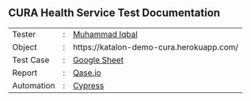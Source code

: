 ## CURA Health Service Test Documentation
<table>
<tr>
<td>Tester</td>
<td> : </td>
<td> <a href="https://github.com/Miqbal20">Muhammad Iqbal</a></td>
</tr>
<tr>
<td>Object</td>
<td> : </td>
<td> https://katalon-demo-cura.herokuapp.com/</td>
</tr>
<tr>
<td>Test Case</td>
<td> : </td>
<td> <a href="https://docs.google.com/spreadsheets/d/1XoxfOkrIRzw4ojofQEUuWudNQ8G7nhK1/edit?usp=sharing&ouid=106599073929300702476&rtpof=true&sd=true">Google Sheet</a></td>
</tr>
<tr>
<td>Report</td>
<td> : </td>
<td><a href="https://app.qase.io/public/report/84db2733126dd2027034966d97e61c67b4183476">Qase.io</a></td>
</tr>
<tr>
<td>Automation</td>
<td> : </td>
<td><a href="">Cypress</a></td>
</tr>
<table>
